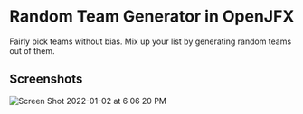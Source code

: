 # Random Team Generator in OpenJFX
Fairly pick teams without bias. Mix up your list by generating random teams out of them. 

## Screenshots

![Screen Shot 2022-01-02 at 6 06 20 PM](https://user-images.githubusercontent.com/114015/147891816-aa8485f1-db4e-4df0-b68d-a682e9e9e2f4.png)
